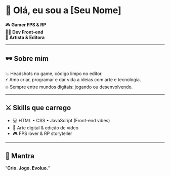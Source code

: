 
# 🖤 Olá, eu sou a [Seu Nome]

🎮 **Gamer FPS & RP**  
👩‍💻 **Dev Front-end**  
🎨 **Artista & Editora**  

---

## 🕶️ Sobre mim
💥 Headshots no game, código limpo no editor.  
⚡ Amo criar, programar e dar vida a ideias com arte e tecnologia.  
🔥 Sempre entre mundos digitais: jogando ou desenvolvendo.

---

## ⚔️ Skills que carrego
- 💻 HTML • CSS • JavaScript (Front-end vibes)  
- 🎨 Arte digital & edição de vídeo  
- 🎮 FPS lover & RP storyteller  

---

## 🚀 Mantra
“**Crio. Jogo. Evoluo.**”  
